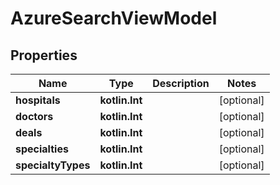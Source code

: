 
# AzureSearchViewModel

## Properties
Name | Type | Description | Notes
------------ | ------------- | ------------- | -------------
**hospitals** | **kotlin.Int** |  |  [optional]
**doctors** | **kotlin.Int** |  |  [optional]
**deals** | **kotlin.Int** |  |  [optional]
**specialties** | **kotlin.Int** |  |  [optional]
**specialtyTypes** | **kotlin.Int** |  |  [optional]




